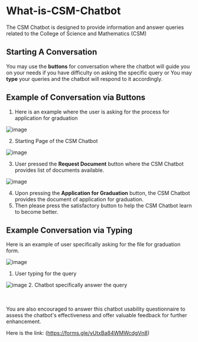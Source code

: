 # What-is-CSM-Chatbot

The CSM Chatbot is designed to provide information and answer queries related to the College of Science and Mathematics (CSM)

## Starting A Conversation

You may use the **buttons** for conversation where the chatbot will guide you on your needs if you have difficulty on asking the specific query or
You may **type** your queries and the chatbot will respond to it accordingly.

## Example of Conversation via Buttons

1. Here is an example where the user is asking for the process for application for graduation

![image](https://github.com/memercz/what-is-CSM-Chatbot/assets/161113570/fa611519-3eef-4e92-a292-28da17684b86)


2. Starting Page of the CSM Chatbot

![image](https://github.com/memercz/what-is-CSM-Chatbot/assets/161113570/91eb219e-b474-4647-9228-6aff1566ffc3)


3. User pressed the **Request Document** button where the CSM Chatbot provides list of documents available.

![image](https://github.com/memercz/what-is-CSM-Chatbot/assets/161113570/767d34e2-7f04-41a3-a277-0b691aa3ef8a)


4. Upon pressing the **Application for Graduation** button, the CSM Chatbot provides the  document of application for graduation.
5. Then please press the satisfactory button to help the CSM Chatbot learn to become better.



## Example Conversation via Typing
Here is an example of user specifically asking for the file for graduation form.

![image](https://github.com/memercz/what-is-CSM-Chatbot/assets/161113570/3fdc4a92-b597-45b7-b8d1-86a22ae46be8)
1. User typing for the query

![image](https://github.com/memercz/what-is-CSM-Chatbot/assets/161113570/ebe7bd7e-6cb3-4ddd-a561-b331f7ae9cff)
2. Chatbot specifically answer the query

<br> <br>
You are also encouraged to answer this chatbot usability questionnaire to assess the chatbot's effectiveness and offer valuable feedback for further enhancement.

Here is the link: (https://forms.gle/yUtxBa84WMWcdgVn8)




